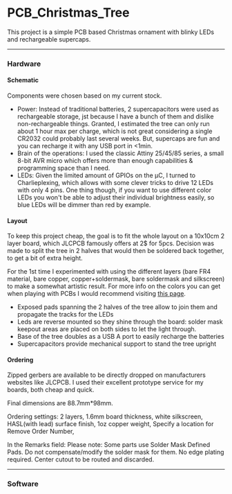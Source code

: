 # PCB_Christmas_Tree
This project is a simple PCB based Christmas ornament with blinky LEDs and rechargeable supercaps.

---

### Hardware
#### Schematic

Components were chosen based on my current stock. 
* Power: Instead of traditional batteries, 2 supercapacitors were used as rechargeable storage, jst because I have a bunch of them and dislike non-rechargeable things. Granted, I estimated the tree can only run about 1 hour max per charge, which is not great considering a single CR2032 could probably last several weeks. But, supercaps are fun and you can recharge it with any USB port in <1min.
* Brain of the operations: I used the classic Attiny 25/45/85 series, a small 8-bit AVR micro which offers more than enough capabilities & programming space than I need.
* LEDs: Given the limited amount of GPIOs on the µC, I turned to Charlieplexing, which allows with some clever tricks to drive 12 LEDs with only 4 pins. One thing though, if you want to use different color LEDs you won't be able to adjust their individual brightness easily, so blue LEDs will be dimmer than red by example.
#### Layout

To keep this project cheap, the goal is to fit the whole layout on a 10x10cm 2 layer board, which JLCPCB famously offers at 2$ for 5pcs. Decision was made to split the tree in 2 halves that would then be soldered back together, to get a bit of extra height. 

For the 1st time I experimented with using the different layers (bare FR4 material, bare copper, copper+soldermask, bare soldermask and silkscreen) to make a somewhat artistic result. For more info on the colors you can get when playing with PCBs I would recommend visiting [this page](https://github.com/Hanqaqa/PCB_Color_Palette).

- Exposed pads spanning the 2 halves of the tree allow to join them and propagate the tracks for the LEDs
- Leds are reverse mounted so they shine through the board: solder mask keepout areas are placed on both sides to let the light through.
- Base of the tree doubles as a USB A port to easily recharge the batteries
- Supercapacitors provide mechanical support to stand the tree upright

#### Ordering
Zipped gerbers are available to be directly dropped on manufacturers websites like JLCPCB. I used their excellent prototype service for my boards, both cheap and quick.

Final dimensions are 88.7mm*98mm.

Ordering settings: 2 layers, 1.6mm board thickness, white silkscreen, HASL(with lead) surface finish, 1oz copper weight, Specify a location for Remove Order Number,

In the Remarks field: Please note: Some parts use Solder Mask Defined Pads. Do not compensate/modify the solder mask for them. No edge plating required. Center cutout to be routed and discarded.

---

### Software
